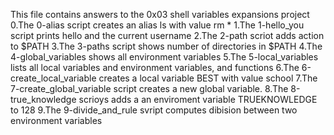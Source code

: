 This file contains answers to the 0x03 shell variables expansions project
0.The 0-alias script creates an alias ls with value rm *
1.The 1-hello_you script prints hello and the current username
2.The 2-path scriot adds action to $PATH
3.The 3-paths script shows number of directories in $PATH
4.The 4-global_variables shows all environment variables
5.The 5-local_variables lists all local variables and environment variables, and functions
6.The 6-create_local_variable creates a local variable BEST with value school
7.The 7-create_global_variable script creates a new global variable.
8.The 8-true_knowledge scrioys adds a an enviroment variable TRUEKNOWLEDGE  to 128
9.The 9-divide_and_rule svript computes dibision between two environment variables
